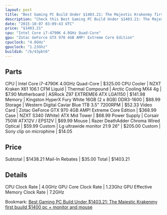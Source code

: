 ```yaml
---
layout: post
title: "Best Gaming PC Build Under $1403.21: The Majestic Krakenmy first buuild $1400 pc +  monitor and mouse"
description: "Check this Best Gaming PC Build Under $1403.21: The Majestic Krakenmy first buuild $1400 pc +  monitor and mouse. CPU: Intel Core i7-4790K 4.0GHz Quad-Core, CPU Cooler: NZ"
date: "2015-10-07 03:09:43 UTC"
price: "$1403.21"
cpu: "Intel Core i7-4790K 4.0GHz Quad-Core"
gpu: "Zotac GeForce GTX 970 4GB AMP! Extreme Core Edition"
cpuclock: "4.0GHz"
gpuclock: "1.23Ghz"
buildid: "/b/43pbt6"
---
```


## Parts

CPU | Intel Core i7-4790K 4.0GHz Quad-Core | $325.00
CPU Cooler | NZXT Kraken X61 106.1 CFM Liquid | 
Thermal Compound | Arctic Cooling MX4 4g | $7.90
Motherboard | ASRock Z97 EXTREME6 ATX LGA1150 | $141.98
Memory | Kingston HyperX Fury White 16GB (2 x 8GB) DDR3-1600 | $88.99
Storage | Western Digital Caviar Blue 1TB 3.5" 7200RPM | $52.33
Video Card | Zotac GeForce GTX 970 4GB AMP! Extreme Core Edition | $368.99
Case | NZXT S340 (White) ATX Mid Tower | $68.99
Power Supply | Corsair 750W ATX12V / EPS12V | $69.99
Mouse | Razer DeathAdder Chroma Wired Optical | $59.99
Custom | Lg ultrawide monitor  21:9 26" | $205.00
Custom | Sony clip on microphine | $14.05

## Price

Subtotal | $1438.21
Mail-In Rebates | $35.00
Total | $1403.21

## Details

CPU Clock Rate | 4.0GHz
GPU Core Clock Rate | 1.23Ghz
GPU Effective Memory Clock Rate | 7.2GHz

Bookmark: [Best Gaming PC Build Under $1403.21: The Majestic Krakenmy first buuild $1400 pc +  monitor and mouse](http://pcbuilders.github.io/2015/10/07/best-gaming-pc-build-under-1403-dollars-dot-21-the-majestic-krakenmy-first-buuild-1400-dollars-pc-plus-monitor-and-mouse/)
